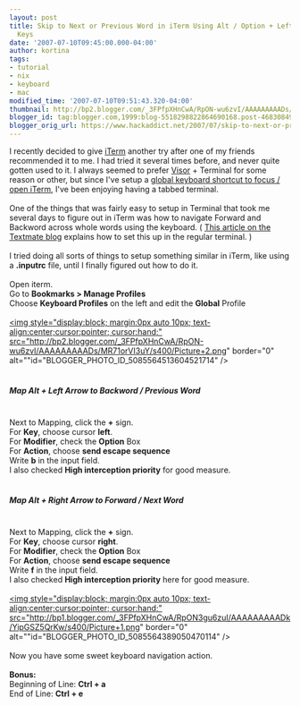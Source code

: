```yaml
---
layout: post
title: Skip to Next or Previous Word in iTerm Using Alt / Option + Left or Right Arrow
  Keys
date: '2007-07-10T09:45:00.000-04:00'
author: kortina
tags:
- tutorial
- nix
- keyboard
- mac
modified_time: '2007-07-10T09:51:43.320-04:00'
thumbnail: http://bp2.blogger.com/_3FPfpXHnCwA/RpON-wu6zvI/AAAAAAAAADs/MR71orVI3uY/s72-c/Picture+2.png
blogger_id: tag:blogger.com,1999:blog-5518298822864690168.post-4683084925530178244
blogger_orig_url: https://www.hackaddict.net/2007/07/skip-to-next-or-previous-word-in-iterm.html
---
```


I recently decided to give <a href="http://iterm.sourceforge.net/" title="iTerm">iTerm</a> another try after one of my friends recommended it to me.  I had tried it several times before, and never quite gotten used to it.  I always seemed to prefer <a href="http://docs.blacktree.com/visor/visor?DokuWiki=77deb4ed41f242810e2c1a43e3f4c6f7" title="visor:visor [docs]">Visor</a> + Terminal for some reason or other, but since I've setup a <a href="http://hackaddict.blogspot.com/2007/07/setup-global-keyboard-shortcuts-to-open.html" title="hackaddict.net: Setup Global Keyboard Shortcuts to Open Any App with Quicksilver">global keyboard shortcut to focus / open iTerm</a>, I've been enjoying having a tabbed terminal.<br /><br />One of the things that was fairly easy to setup in Terminal that took me several days to figure out in iTerm was how to navigate Forward and Backword across whole words using the keyboard.  ( <a href="http://macromates.com/blog/2006/word-movement-in-terminal/" title="TextMate Blog &raquo; Word Movement in Terminal">This article on the Textmate blog</a> explains how to set this up in the regular terminal. )<br /><br />I tried doing all sorts of things to setup something similar in iTerm, like using a <b>.inputrc</b> file, until I finally figured out how to do it.<br /><br />Open iterm.<br />Go to <b>Bookmarks > Manage Profiles</b><br />Choose <b>Keyboard Profiles</b> on the left and edit the <b>Global</b> Profile<br /><br /><a onblur="try {parent.deselectBloggerImageGracefully();} catch(e) {}" href="http://bp2.blogger.com/_3FPfpXHnCwA/RpON-wu6zvI/AAAAAAAAADs/MR71orVI3uY/s1600-h/Picture+2.png"><img style="display:block; margin:0px auto 10px; text-align:center;cursor:pointer; cursor:hand;" src="http://bp2.blogger.com/_3FPfpXHnCwA/RpON-wu6zvI/AAAAAAAAADs/MR71orVI3uY/s400/Picture+2.png" border="0" alt=""id="BLOGGER_PHOTO_ID_5085564513604521714" /></a><br /><br /><h5>Map Alt + Left Arrow to Backword / Previous Word</h5><br />Next to Mapping, click the <b>+</b> sign.<br />For <b>Key</b>, choose cursor <b>left</b>.<br />For <b>Modifier</b>, check the <b>Option</b> Box<br />For <b>Action</b>, choose <b>send escape sequence</b><br />Write <b>b</b> in the input field.<br />I also checked <b>High interception priority</b> for good measure.<br /><br /><h5>Map Alt + Right Arrow to Forward / Next Word</h5><br />Next to Mapping, click the <b>+</b> sign.<br />For <b>Key</b>, choose cursor <b>right</b>.<br />For <b>Modifier</b>, check the <b>Option</b> Box<br />For <b>Action</b>, choose <b>send escape sequence</b><br />Write <b>f</b> in the input field.<br />I also checked <b>High interception priority</b> here for good measure.<br /><br /><a onblur="try {parent.deselectBloggerImageGracefully();} catch(e) {}" href="http://bp1.blogger.com/_3FPfpXHnCwA/RpON3gu6zuI/AAAAAAAAADk/YipGSZ5QrKw/s1600-h/Picture+1.png"><img style="display:block; margin:0px auto 10px; text-align:center;cursor:pointer; cursor:hand;" src="http://bp1.blogger.com/_3FPfpXHnCwA/RpON3gu6zuI/AAAAAAAAADk/YipGSZ5QrKw/s400/Picture+1.png" border="0" alt=""id="BLOGGER_PHOTO_ID_5085564389050470114" /></a><br /><br />Now you have some sweet keyboard navigation action.<br /><br /><b>Bonus:</b><br />Beginning of Line: <b>Ctrl + a</b><br />End of Line: <b>Ctrl + e</b>